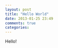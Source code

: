 ```yaml
---
layout: post
title: "Hello World"
date: 2013-01-25 23:49
comments: true
categories: 
---
```

Hello!
